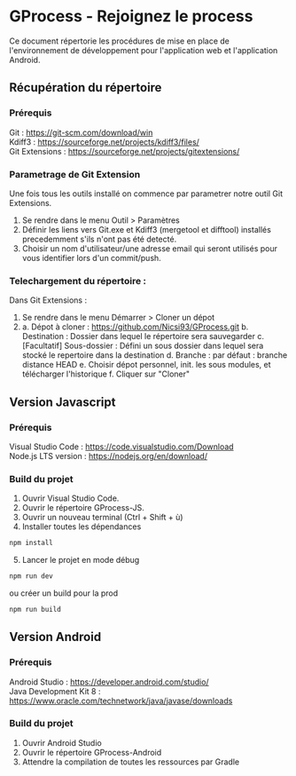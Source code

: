 # GProcess - Rejoignez le process

Ce document répertorie les procédures de mise en place de l'environnement de développement pour l'application web et l'application Android.

## Récupération du répertoire

### Prérequis

Git : https://git-scm.com/download/win  
Kdiff3 : https://sourceforge.net/projects/kdiff3/files/  
Git Extensions : https://sourceforge.net/projects/gitextensions/  

### Parametrage de Git Extension

Une fois tous les outils installé on commence par parametrer notre outil Git Extensions.  

1. Se rendre dans le menu Outil > Paramètres
2. Définir les liens vers Git.exe et Kdiff3 (mergetool et difftool) installés precedemment s'ils n'ont pas été detecté.
3. Choisir un nom d'utilisateur/une adresse email qui seront utilisés pour vous identifier lors d'un commit/push.

### Telechargement du répertoire :

Dans Git Extensions :

1. Se rendre dans le menu Démarrer > Cloner un dépot
2. a. Dépot à cloner : https://github.com/Nicsi93/GProcess.git
   b. Destination : Dossier dans lequel le répertoire sera sauvegarder
   c. [Facultatif] Sous-dossier : Défini un sous dossier dans lequel sera stocké le repertoire dans la destination
   d. Branche : par défaut : branche distance HEAD
   e. Choisir dépot personnel, init. les sous modules, et télécharger l'historique
   f. Cliquer sur "Cloner"

## Version Javascript

### Prérequis

Visual Studio Code : https://code.visualstudio.com/Download  
Node.js LTS version : https://nodejs.org/en/download/

### Build du projet

1. Ouvrir Visual Studio Code.
2. Ouvrir le répertoire GProcess-JS.
3. Ouvrir un nouveau terminal (Ctrl + Shift + ù)
4. Installer toutes les dépendances 
``` bash
npm install
```
5. Lancer le projet en mode débug 
``` bash
npm run dev
``` 
ou créer un build pour la prod
``` bash
npm run build
```

## Version Android

### Prérequis

Android Studio : https://developer.android.com/studio/  
Java Development Kit 8 : https://www.oracle.com/technetwork/java/javase/downloads

### Build du projet

1. Ouvrir Android Studio
2. Ouvrir le répertoire GProcess-Android
3. Attendre la compilation de toutes les ressources par Gradle

